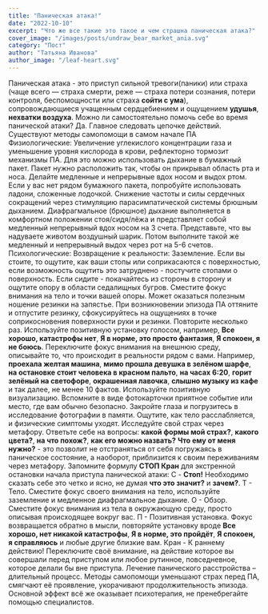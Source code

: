 ```yaml
---
title: "Паническая атака!"
date: "2022-10-10"
excerpt: "Что же все такие это такое и чем страшна паническая атака?"
cover_image: "/images/posts/undraw_bear_market_ania.svg"
category: "Пост"
author: "Татьяна Иванова"
author_image: "/leaf-heart.svg"
---
```


Паническая атака - это приступ сильной тревоги(паники) или страха (чаще всего — страха смерти, реже — страха потери сознания, потери контроля, беспомощности или страха **сойти с ума**), сопровождающиеся учащенным сердцебиением и ощущением **удушья**, **нехватки воздуха**.
Можно ли самостоятельно помочь себе во время панической атаки? Да. Главное следовать цепочке действий. Существуют методы самопомощи в самом начале ПА
Физиологические: Увеличение углекислого концентрации газа и уменьшение уровня кислорода в крови, рефлекторно тормозит механизмы ПА.
Для это можно использовать дыхание в бумажный пакет. Пакет нужно расположить так, чтобы он прикрывал область рта и носа. Делайте медленные и непрерывные вдох носом и выдох ртом. Если у вас нет рядом бумажного пакета, попробуйте использовать ладони, сложенные лодочкой.
Снижение частоты и силы сердечных сокращений через стимуляцию парасимпатической системы брюшным дыханием.
Диафрагмальное (брюшное) дыхание выполняется в комфортном положении стоя/сидя/лёжа и представляет собой медленный непрерывный вдох носом на 3 счета. Представьте, что вы надуваете животом воздушный шарик. Потом выполните такой же медленный и непрерывный выдох через рот на 5-6 счетов.
Психологические:
Возвращение к реальности:
Заземление. Если вы стоите, то ощутите, как ваши стопы или соприкасаются с поверхностью, если возможность ощутить это затруднено - постучите стопами о поверхность. Если сидите - покачайтесь из стороны в сторону и ощутите опору в области седалищных бугров. Сместите фокус внимания на тело и точки вашей опоры.
Может оказаться полезным ношение резинки на запястье. При возникновении эпизода ПА оттяните и отпустите резинку, сфокусируйтесь на ощущениях в точке соприкосновения поверхности руки и резинки. Повторите несколько раз.
Используйте позитивную установку голосом, например, **Все хорошо, катастрофы нет**, **Я в норме, это просто фантазия**, **Я спокоен, я не боюсь**.
Переключите фокус внимания на внешнюю среду, описывайте то, что происходит в реальности рядом с вами. Например, **проехала желтая машина**, **мимо прошла девушка в зелёном шарфе**, **на остановке стоит человека в красном пальто**, **на часах 6:20**, **горит зелёный на светофоре**, **окрашенная лавочка**, **слышно музыку из кафе** и так далее, не менее 10 фактов.
Используйте позитивную визуализацию. Вспомните в виде фотокарточки приятное событие или место, где вам обычно безопасно. Закройте глаза и погрузитесь в исследование фотографии в памяти. Ощутите, как тело расслабляется, и физические симптомы уходят.
Исследуйте свой страх через метафору. Ответьте себе на вопросы: **какой формы мой страх?**, **какого цвета?**, **на что похож?**, **как его можно назвать?** **Что ему от меня нужно?** - это позволит не отстраняться от себя погружаясь в паническое состояние, а наоборот, приблизится к своим переживаниям через метафору.
Запомните формулу **СТОП Кран** для экстренной остановки начала приступа панической атаки:
С - **Стоп!**
Необходимо сказать себе это четко и ясно, не думая **что это значит?** и **зачем?**.
Т - Тело.
Сместите фокус своего внимания на тело, используйте заземление и медленное диафрагмальное дыхание.
О - Обзор.
Сместите фокус внимания из тела в окружающую среду, просто описывая происходящее вокруг вас.
П - Позитивная установка.
Фокус возвращается обратно в мысли, повторяйте установку вроде **Все хорошо, нет никакой катастрофы**, **Я в норме, это пройдёт**, **Я спокоен, я справляюсь** и любые другие близкие вам.
Кран - К раннему действию!
Переключите своё внимание, на действие которое вы совершали перед приступом или любое рутинное, повседневное, которое делали бы вне приступа.
Лечение панического расстройства – длительный процесс. Методы самопомощи уменьшают страх перед ПА, смягчают её проявление, укорачивают продолжительность эпизода. Основной эффект всё же оказывает психотерапия, не пренебрегайте помощью специалистов.
